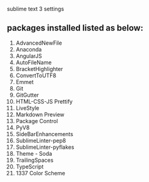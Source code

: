 sublime text 3 settings

## packages installed listed as below:

1. AdvancedNewFile
2. Anaconda
3. AngularJS
4. AutoFileName
5. BracketHighlighter
6. ConvertToUTF8
7. Emmet
8. Git
9. GitGutter
10. HTML-CSS-JS Prettify
11. LiveStyle
12. Markdown Preview
13. Package Control
14. PyV8
15. SideBarEnhancements
16. SublimeLinter-pep8
17. SublimeLinter-pyflakes
18. Theme - Soda
19. TrailingSpaces
20. TypeScript
21. 1337 Color Scheme

